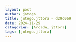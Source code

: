 ```yaml
---
layout: post
author: jotego
title: jotego.jttora - d29c069
date: 2024-11-29
categories: [Arcade, jttora]
tags: [jotego.jttora]
---
```


